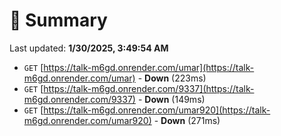 # 📖 Summary
Last updated: **1/30/2025, 3:49:54 AM**

- `GET` [https://talk-m6gd.onrender.com/umar](https://talk-m6gd.onrender.com/umar) - **Down** (223ms)
- `GET` [https://talk-m6gd.onrender.com/9337](https://talk-m6gd.onrender.com/9337) - **Down** (149ms)
- `GET` [https://talk-m6gd.onrender.com/umar920](https://talk-m6gd.onrender.com/umar920) - **Down** (271ms)
